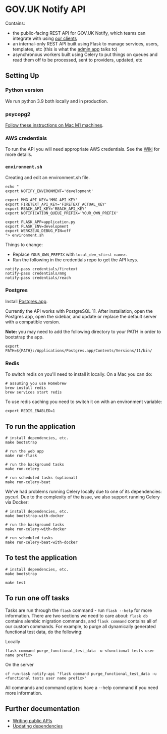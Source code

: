 # GOV.UK Notify API

Contains:
- the public-facing REST API for GOV.UK Notify, which teams can integrate with using [our clients](https://www.notifications.service.gov.uk/documentation)
- an internal-only REST API built using Flask to manage services, users, templates, etc (this is what the [admin app](http://github.com/alphagov/notifications-admin) talks to)
- asynchronous workers built using Celery to put things on queues and read them off to be processed, sent to providers, updated, etc

## Setting Up

### Python version

We run python 3.9 both locally and in production.

### psycopg2

[Follow these instructions on Mac M1 machines](https://github.com/psycopg/psycopg2/issues/1216#issuecomment-1068150544).

### AWS credentials

To run the API you will need appropriate AWS credentials. See the [Wiki](https://github.com/alphagov/notifications-manuals/wiki/aws-accounts#how-to-set-up-local-development) for more details.

### `environment.sh`

Creating and edit an environment.sh file.

```
echo "
export NOTIFY_ENVIRONMENT='development'

export MMG_API_KEY='MMG_API_KEY'
export FIRETEXT_API_KEY='FIRETEXT_ACTUAL_KEY'
export REACH_API_KEY='REACH_API_KEY'
export NOTIFICATION_QUEUE_PREFIX='YOUR_OWN_PREFIX'

export FLASK_APP=application.py
export FLASK_ENV=development
export WERKZEUG_DEBUG_PIN=off
"> environment.sh
```

Things to change:

* Replace `YOUR_OWN_PREFIX` with `local_dev_<first name>`.
* Run the following in the credentials repo to get the API keys.

```
notify-pass credentials/firetext
notify-pass credentials/mmg
notify-pass credentials/reach
```

### Postgres

Install [Postgres.app](http://postgresapp.com/).

Currently the API works with PostgreSQL 11. After installation, open the Postgres app, open the sidebar, and update or replace the default server with a compatible version.

**Note:** you may need to add the following directory to your PATH in order to bootstrap the app.

```
export PATH=${PATH}:/Applications/Postgres.app/Contents/Versions/11/bin/
```

### Redis

To switch redis on you'll need to install it locally. On a Mac you can do:

```
# assuming you use Homebrew
brew install redis
brew services start redis
```

To use redis caching you need to switch it on with an environment variable:

```
export REDIS_ENABLED=1
```

##  To run the application

```
# install dependencies, etc.
make bootstrap

# run the web app
make run-flask

# run the background tasks
make run-celery

# run scheduled tasks (optional)
make run-celery-beat
```

We've had problems running Celery locally due to one of its dependencies: pycurl. Due to the complexity of the issue, we also support running Celery via Docker:

```
# install dependencies, etc.
make bootstrap-with-docker

# run the background tasks
make run-celery-with-docker

# run scheduled tasks
make run-celery-beat-with-docker
```

##  To test the application

```
# install dependencies, etc.
make bootstrap

make test
```

## To run one off tasks

Tasks are run through the `flask` command - run `flask --help` for more information. There are two sections we need to
care about: `flask db` contains alembic migration commands, and `flask command` contains all of our custom commands. For
example, to purge all dynamically generated functional test data, do the following:

Locally
```
flask command purge_functional_test_data -u <functional tests user name prefix>
```

On the server
```
cf run-task notify-api "flask command purge_functional_test_data -u <functional tests user name prefix>"
```

All commands and command options have a --help command if you need more information.

## Further documentation

- [Writing public APIs](docs/writing-public-apis.md)
- [Updating dependencies](https://github.com/alphagov/notifications-manuals/wiki/Dependencies)
